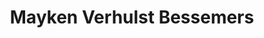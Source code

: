 ---
layout: personpage
title: "Mayken Verhulst Bessemers"
tag: mayken-verhulst-bessemers
image: '/img/mayken-verhulst-bessemers.jpg'
---